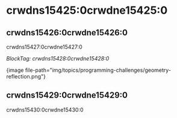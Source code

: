 # crwdns15425:0crwdne15425:0

## crwdns15426:0crwdne15426:0

crwdns15427:0crwdne15427:0

*BlockTag: crwdns15428:0crwdne15428:0*

{image file-path="img/topics/programming-challenges/geometry-reflection.png"}

## crwdns15429:0crwdne15429:0

crwdns15430:0crwdne15430:0